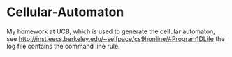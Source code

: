 # Cellular-Automaton
My homework at UCB, which is used to generate the cellular automaton, see http://inst.eecs.berkeley.edu/~selfpace/cs9honline/#Program1DLife
the log file contains the command line rule.
